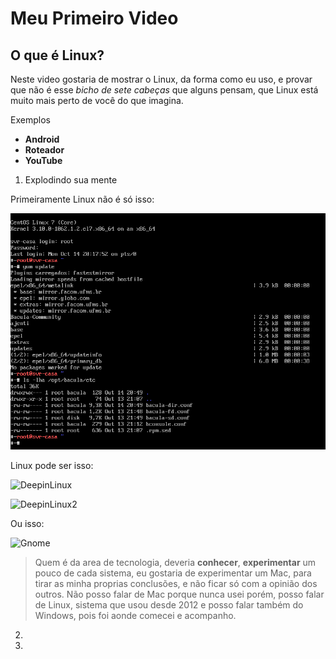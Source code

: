 # Meu Primeiro Video
## O que é Linux?

Neste video gostaria de mostrar o Linux, da forma como eu uso, e provar que não é esse *bicho de sete cabeças* que alguns pensam, que Linux está muito mais perto de você do que imagina.

Exemplos
- **Android**
- **Roteador**
- **YouTube**

1. Explodindo sua mente

Primeiramente Linux não é só isso:

![Terminal](Imagem/terminal.png "Terminal CentOS")

Linux pode ser isso:

![DeepinLinux](https://www.deepin.org/wp-content/uploads/2016/12/dcc-2.png "Deepin Linux")

![DeepinLinux2](https://www.deepin.org/wp-content/uploads/2016/12/launcher-2.png "Launcher Deepin")

Ou isso:

![Gnome](https://www.gnome.org/wp-content/uploads/2017/04/featured-image@2x-1.png "Interface Gnome")

> Quem é da area de tecnologia, deveria **conhecer**, **experimentar** um pouco de cada sistema,
> eu gostaria de experimentar um Mac, para tirar as minha proprias conclusões, e não ficar só com a
> opinião dos outros. Não posso falar de Mac porque nunca usei porém, posso falar de Linux, sistema que usou desde 2012 e
> posso falar também do Windows, pois foi aonde comecei e acompanho.

2. 
3. 
